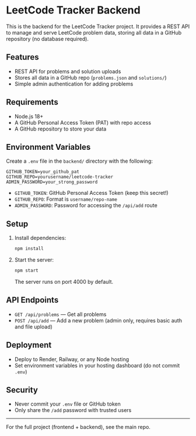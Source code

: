 # LeetCode Tracker Backend

This is the backend for the LeetCode Tracker project. It provides a REST API to manage and serve LeetCode problem data, storing all data in a GitHub repository (no database required).

## Features
- REST API for problems and solution uploads
- Stores all data in a GitHub repo (`problems.json` and `solutions/`)
- Simple admin authentication for adding problems

## Requirements
- Node.js 18+
- A GitHub Personal Access Token (PAT) with repo access
- A GitHub repository to store your data

## Environment Variables
Create a `.env` file in the `backend/` directory with the following:

```
GITHUB_TOKEN=your_github_pat
GITHUB_REPO=yourusername/leetcode-tracker
ADMIN_PASSWORD=your_strong_password
```

- `GITHUB_TOKEN`: GitHub Personal Access Token (keep this secret!)
- `GITHUB_REPO`: Format is `username/repo-name`
- `ADMIN_PASSWORD`: Password for accessing the `/api/add` route

## Setup
1. Install dependencies:
   ```sh
   npm install
   ```
2. Start the server:
   ```sh
   npm start
   ```
   The server runs on port 4000 by default.

## API Endpoints
- `GET /api/problems` — Get all problems
- `POST /api/add` — Add a new problem (admin only, requires basic auth and file upload)

## Deployment
- Deploy to Render, Railway, or any Node hosting
- Set environment variables in your hosting dashboard (do not commit `.env`)

## Security
- Never commit your `.env` file or GitHub token
- Only share the `/add` password with trusted users

---

For the full project (frontend + backend), see the main repo. 